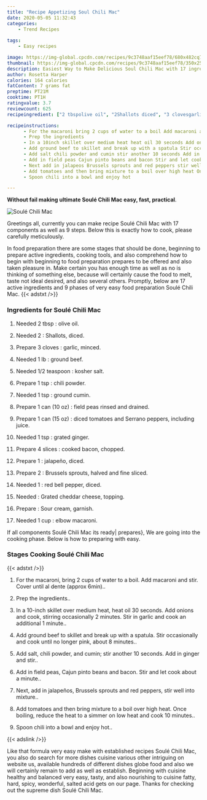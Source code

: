 ```yaml
---
title: "Recipe Appetizing Soul Chili Mac"
date: 2020-05-05 11:32:43
categories:
    - Trend Recipes
    
tags:
    - Easy recipes

image: https://img-global.cpcdn.com/recipes/9c3748aaf15eef78/680x482cq70/soule-chili-mac-recipe-main-photo.jpg
thumbnail: https://img-global.cpcdn.com/recipes/9c3748aaf15eef78/350x250cq70/soule-chili-mac-recipe-main-photo.jpg
description: Easiest Way to Make Delicious Soul Chili Mac with 17 ingredients and 9 stages of easy cooking.
author: Rosetta Harper
calories: 164 calories
fatContent: 7 grams fat
preptime: PT21M
cooktime: PT1H
ratingvalue: 3.7
reviewcount: 625
recipeingredient: ["2 tbspolive oil", "2Shallots diced", "3 clovesgarlic minced", "1 lbground beef", "1/2 teaspoonkosher salt", "1 tspchili powder", "1 tspground cumin", "1 can (10 oz)field peas rinsed and drained", "1 can (15 oz)diced tomatoes and Serrano peppers including juice", "1 tspgrated ginger", "4 slicescooked bacon chopped", "1jalapeo diced", "2Brussels sprouts halved and fine sliced", "1red bell pepper diced", "Grated cheddar cheese topping", "Sour cream garnish", "1 cupelbow macaroni"]

recipeinstructions: 
      - For the macaroni bring 2 cups of water to a boil Add macaroni and stir Cover until al dente approx 6min 
      - Prep the ingredients 
      - In a 10inch skillet over medium heat heat oil 30 seconds Add onions and cook stirring occasionally 2 minutes Stir in garlic and cook an additional 1 minute 
      - Add ground beef to skillet and break up with a spatula Stir occasionally and cook until no longer pink about 8 minutes 
      - Add salt chili powder and cumin stir another 10 seconds Add in ginger and stir 
      - Add in field peas Cajun pinto beans and bacon Stir and let cook about a minute 
      - Next add in jalapeos Brussels sprouts and red peppers stir well into mixture 
      - Add tomatoes and then bring mixture to a boil over high heat Once boiling reduce the heat to a simmer on low heat and cook 10 minutes 
      - Spoon chili into a bowl and enjoy hot

---
```




**Without fail making ultimate Soulé Chili Mac easy, fast, practical**. 


![Soulé Chili Mac](https://img-global.cpcdn.com/recipes/9c3748aaf15eef78/680x482cq70/soule-chili-mac-recipe-main-photo.jpg "Soulé Chili Mac")




Greetings all, currently you can make recipe Soulé Chili Mac with 17 components as well as 9 steps. Below this is exactly how to cook, please carefully meticulously.

In food preparation there are some stages that should be done, beginning to prepare active ingredients, cooking tools, and also comprehend how to begin with beginning to food preparation prepares to be offered and also taken pleasure in. Make certain you has enough time as well as no is thinking of something else, because will certainly cause the food to melt, taste not ideal desired, and also several others. Promptly, below are 17 active ingredients and 9 phases of very easy food preparation Soulé Chili Mac.
{{< adstxt />}}

### Ingredients for Soulé Chili Mac


1. Needed 2 tbsp : olive oil.

1. Needed 2 : Shallots, diced.

1. Prepare 3 cloves : garlic, minced.

1. Needed 1 lb : ground beef.

1. Needed 1/2 teaspoon : kosher salt.

1. Prepare 1 tsp : chili powder.

1. Needed 1 tsp : ground cumin.

1. Prepare 1 can (10 oz) : field peas rinsed and drained.

1. Prepare 1 can (15 oz) : diced tomatoes and Serrano peppers, including juice.

1. Needed 1 tsp : grated ginger.

1. Prepare 4 slices : cooked bacon, chopped.

1. Prepare 1 : jalapeño, diced.

1. Prepare 2 : Brussels sprouts, halved and fine sliced.

1. Needed 1 : red bell pepper, diced.

1. Needed  : Grated cheddar cheese, topping.

1. Prepare  : Sour cream, garnish.

1. Needed 1 cup : elbow macaroni.



If all components Soulé Chili Mac its ready| prepares}, We are going into the cooking phase. Below is how to preparing with easy.

### Stages Cooking Soulé Chili Mac

{{< adstxt />}}


1. For the macaroni, bring 2 cups of water to a boil. Add macaroni and stir. Cover until al dente (approx 6min)..



1. Prep the ingredients..



1. In a 10-inch skillet over medium heat, heat oil 30 seconds. Add onions and cook, stirring occasionally 2 minutes. Stir in garlic and cook an additional 1 minute..



1. Add ground beef to skillet and break up with a spatula. Stir occasionally and cook until no longer pink, about 8 minutes..



1. Add salt, chili powder, and cumin; stir another 10 seconds. Add in ginger and stir..



1. Add in field peas, Cajun pinto beans and bacon. Stir and let cook about a minute..



1. Next, add in jalapeños, Brussels sprouts and red peppers, stir well into mixture..



1. Add tomatoes and then bring mixture to a boil over high heat. Once boiling, reduce the heat to a simmer on low heat and cook 10 minutes..



1. Spoon chili into a bowl and enjoy hot..





{{< adslink />}}

Like that formula very easy make with established recipes Soulé Chili Mac, you also do search for more dishes cuisine various other intriguing on website us, available hundreds of different dishes globe food and also we will certainly remain to add as well as establish. Beginning with cuisine healthy and balanced very easy, tasty, and also nourishing to cuisine fatty, hard, spicy, wonderful, salted acid gets on our page. Thanks for checking out the supreme dish Soulé Chili Mac.
